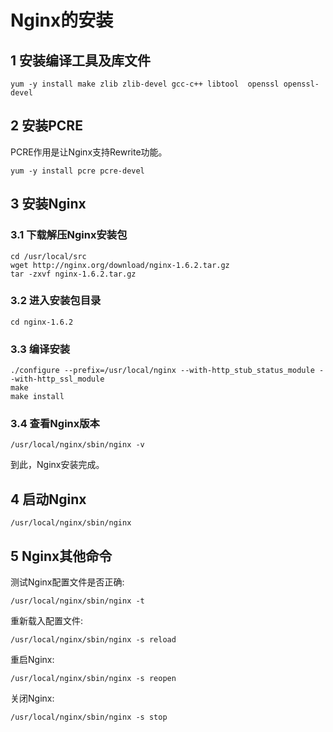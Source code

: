 # Nginx的安装  
## 1 安装编译工具及库文件  
```
yum -y install make zlib zlib-devel gcc-c++ libtool  openssl openssl-devel
```

## 2 安装PCRE
PCRE作用是让Nginx支持Rewrite功能。  
```
yum -y install pcre pcre-devel
```

## 3 安装Nginx

### 3.1 下载解压Nginx安装包
```
cd /usr/local/src
wget http://nginx.org/download/nginx-1.6.2.tar.gz
tar -zxvf nginx-1.6.2.tar.gz
```

### 3.2 进入安装包目录
```
cd nginx-1.6.2
```

### 3.3 编译安装
```
./configure --prefix=/usr/local/nginx --with-http_stub_status_module --with-http_ssl_module
make
make install
```

### 3.4 查看Nginx版本
```
/usr/local/nginx/sbin/nginx -v
```

到此，Nginx安装完成。

## 4 启动Nginx
```
/usr/local/nginx/sbin/nginx
```

## 5 Nginx其他命令  
测试Nginx配置文件是否正确:  
```
/usr/local/nginx/sbin/nginx -t
```
重新载入配置文件:  
```
/usr/local/nginx/sbin/nginx -s reload  
```

重启Nginx:  
```
/usr/local/nginx/sbin/nginx -s reopen
```

关闭Nginx:  
```
/usr/local/nginx/sbin/nginx -s stop
```